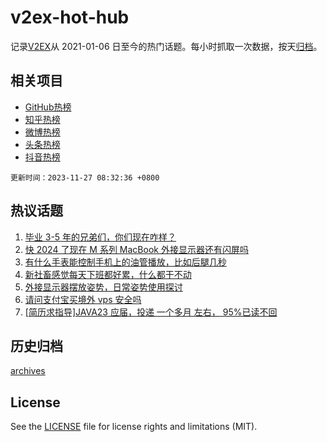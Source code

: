 # v2ex-hot-hub

 记录[V2EX](https://www.v2ex.com/)从 2021-01-06 日至今的热门话题。每小时抓取一次数据，按天[归档](archives)。
 
 ## 相关项目

- [GitHub热榜](https://github.com/snaildev/github-hot-hub)
- [知乎热榜](https://github.com/snaildev/zhihu-hot-hub)
- [微博热榜](https://github.com/snaildev/weibo-hot-hub)
- [头条热榜](https://github.com/snaildev/toutiao-hot-hub)
- [抖音热榜](https://github.com/snaildev/douyin-hot-hub)


 `更新时间：2023-11-27 08:32:36 +0800`

## 热议话题

1. [毕业 3-5 年的兄弟们，你们现在咋样？](https://www.v2ex.com/t/995249)
1. [快 2024 了现在 M 系列 MacBook 外接显示器还有闪屏吗](https://www.v2ex.com/t/995278)
1. [有什么手表能控制手机上的油管播放，比如后腿几秒](https://www.v2ex.com/t/995275)
1. [新社畜感觉每天下班都好累，什么都干不动](https://www.v2ex.com/t/995322)
1. [外接显示器摆放姿势，日常姿势使用探讨](https://www.v2ex.com/t/995279)
1. [请问支付宝买境外 vps 安全吗](https://www.v2ex.com/t/995262)
1. [[简历求指导]JAVA23 应届，投递 一个多月 左右， 95%已读不回](https://www.v2ex.com/t/995317)

## 历史归档

[archives](archives)

## License

See the [LICENSE](LICENSE) file for license rights and limitations (MIT).

